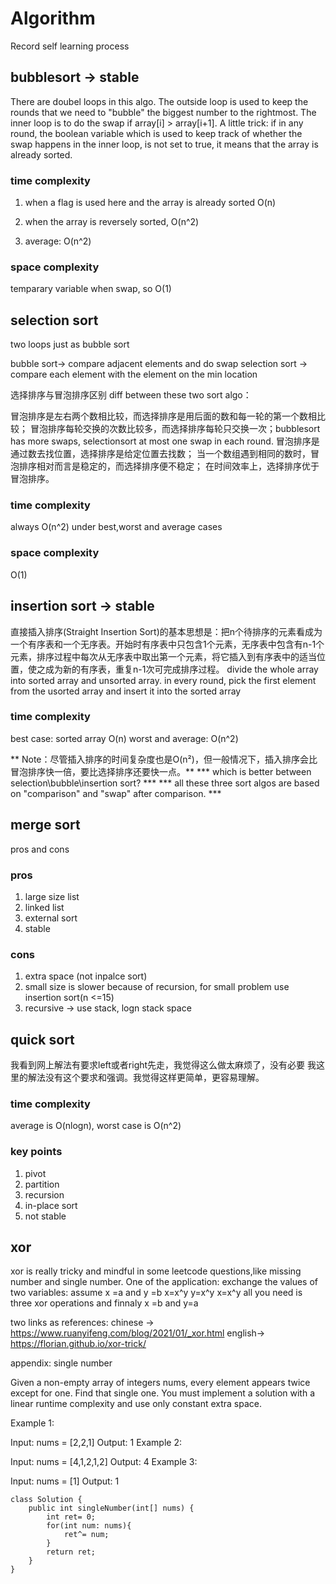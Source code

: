 # Algorithm
Record self learning process

## bubblesort -> stable
There are doubel loops in this algo. The outside loop is used to keep the rounds that we need to "bubble" the biggest number to the rightmost. The inner loop is to do the swap if array[i] > array[i+1].
A little trick: if in any round, the boolean variable which is used to keep track of whether the swap happens in the inner loop, is not set to true, it means that the array is already sorted.


### time complexity
1. when a flag is used here and the array is already sorted
O(n)

2. when the array is reversely sorted, O(n^2) 

3. average: O(n^2)

### space complexity
temparary variable when swap, so O(1)

## selection sort
two loops just as bubble sort

bubble sort-> compare adjacent elements and do swap
selection sort -> compare each element with the element on the min location

选择排序与冒泡排序区别 diff between these two sort algo：

冒泡排序是左右两个数相比较，而选择排序是用后面的数和每一轮的第一个数相比较；
冒泡排序每轮交换的次数比较多，而选择排序每轮只交换一次；bubblesort has more swaps, selectionsort at most one swap in each round.
冒泡排序是通过数去找位置，选择排序是给定位置去找数；
当一个数组遇到相同的数时，冒泡排序相对而言是稳定的，而选择排序便不稳定；
在时间效率上，选择排序优于冒泡排序。

### time complexity
always O(n^2) under best,worst and average cases

### space complexity
O(1)


## insertion sort -> stable
直接插入排序(Straight Insertion Sort)的基本思想是：把n个待排序的元素看成为一个有序表和一个无序表。开始时有序表中只包含1个元素，无序表中包含有n-1个元素，排序过程中每次从无序表中取出第一个元素，将它插入到有序表中的适当位置，使之成为新的有序表，重复n-1次可完成排序过程。
divide the whole array into sorted array and unsorted array.
in every round, pick the first element from the usorted array and insert it into the sorted array

### time complexity
best case: sorted array O(n)
worst and average: O(n^2)

** Note：尽管插入排序的时间复杂度也是O(n²)，但一般情况下，插入排序会比冒泡排序快一倍，要比选择排序还要快一点。**
*** which is better between selection\bubble\insertion sort? ***
*** all these three sort algos are based on "comparison" and "swap" after comparison. ***

## merge sort
pros and cons
### pros
1. large size list
2. linked list
3. external sort
4. stable
### cons
1. extra space (not inpalce sort)
2. small size is slower because of recursion, for small problem use insertion sort(n <=15)
3. recursive -> use stack, logn stack space

## quick sort
我看到网上解法有要求left或者right先走，我觉得这么做太麻烦了，没有必要
我这里的解法没有这个要求和强调。我觉得这样更简单，更容易理解。
### time complexity
average is O(nlogn), worst case is O(n^2)
### key points
1. pivot
2. partition
3. recursion
4. in-place sort
5. not stable

## xor
xor is really tricky and mindful in some leetcode questions,like missing number and single number.
One of the application:
exchange the values of two variables:
assume x =a and y =b
x=x^y
y=x^y
x=x^y
all you need is three xor operations and finnaly x =b and y=a

two links as references:
chinese -> https://www.ruanyifeng.com/blog/2021/01/_xor.html
english-> https://florian.github.io/xor-trick/

appendix: single number

Given a non-empty array of integers nums, every element appears twice except for one. Find that single one.
You must implement a solution with a linear runtime complexity and use only constant extra space.

Example 1:

Input: nums = [2,2,1]
Output: 1
Example 2:

Input: nums = [4,1,2,1,2]
Output: 4
Example 3:

Input: nums = [1]
Output: 1

```
class Solution {
    public int singleNumber(int[] nums) {
        int ret= 0;
        for(int num: nums){
            ret^= num;
        }
        return ret;
    }
}

```









